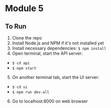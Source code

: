 # Module 5

## To Run

1. Clone the repo
2. Install Node.js and NPM if it's not installed yet
3. Install necessary dependencies: `$ npm install`
4. Open terminal, start the API server:

- `$ cd api`
- `$ npm start`

5. On another terminal tab, start the UI server:

- `$ cd ui`
- `$ npm run dev-all`

6. Go to localhost:8000 on web browser
